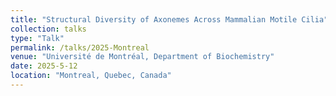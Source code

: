 ```yaml
---
title: "Structural Diversity of Axonemes Across Mammalian Motile Cilia"
collection: talks
type: "Talk"
permalink: /talks/2025-Montreal
venue: "Université de Montréal, Department of Biochemistry"
date: 2025-5-12
location: "Montreal, Quebec, Canada"
---
```



